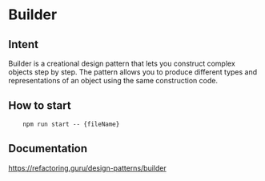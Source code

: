 # Builder

## Intent

Builder is a creational design pattern that lets you construct complex objects step by step. The pattern allows you to produce different types and representations of an object using the same construction code.

## How to start

```
    npm run start -- {fileName}
```

## Documentation
https://refactoring.guru/design-patterns/builder
